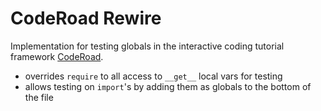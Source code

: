 # CodeRoad Rewire

Implementation for testing globals in the interactive coding tutorial framework [CodeRoad](https://coderoad.github.io).

- overrides `require` to all access to `__get__` local vars for testing
- allows testing on `import`'s by adding them as globals to the bottom of the file
